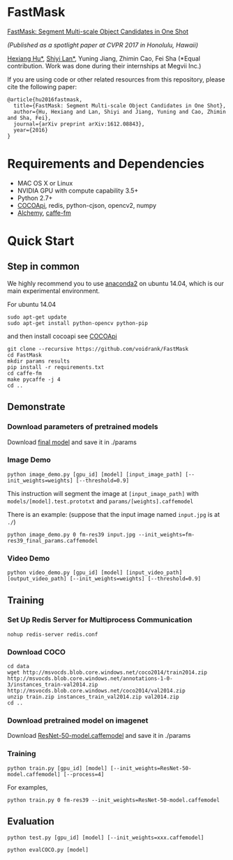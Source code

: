 # FastMask

[FastMask: Segment Multi-scale Object Candidates in One Shot](https://arxiv.org/abs/1612.08843)

*(Published as a spotlight paper at CVPR 2017 in Honolulu, Hawaii)*

[Hexiang Hu\*](http://hexianghu.com), [Shiyi Lan\*](https://voidrank.github.io), Yuning Jiang, Zhimin Cao, Fei Sha
(\*Equal contribution. Work was done during their internships at Megvii Inc.)

 If you are using code or other related resources from this repository, please cite the following paper:
```
@article{hu2016fastmask,
  title={FastMask: Segment Multi-scale Object Candidates in One Shot},
  author={Hu, Hexiang and Lan, Shiyi and Jiang, Yuning and Cao, Zhimin and Sha, Fei},
  journal={arXiv preprint arXiv:1612.08843},
  year={2016}
}
```

# Requirements and Dependencies
- MAC OS X or Linux
- NVIDIA GPU with compute capability 3.5+
- Python 2.7+
- [COCOApi](https://github.com/pdollar/coco), redis, python-cjson, opencv2, numpy
- [Alchemy](https://github.com/voidrank/alchemy), [caffe-fm](https://github.com/voidrank/caffe-fm)

# Quick Start

## Step in common

We highly recommend you to use [anaconda2](https://www.continuum.io/downloads) on ubuntu 14.04,
which is our main experimental environment.

For ubuntu 14.04
```
sudo apt-get update
sudo apt-get install python-opencv python-pip
```

and then install cocoapi see [COCOApi](https://github.com/pdollar/coco)

```
git clone --recursive https://github.com/voidrank/FastMask
cd FastMask
mkdir params results
pip install -r requirements.txt
cd caffe-fm
make pycaffe -j 4
cd ..
```

## Demonstrate

### Download parameters of pretrained models

Download [final model](https://drive.google.com/file/d/0B91BSyN61NHRS3Y3UEl1LVE5MjQ/view?usp=sharing) and save it in ./params

### Image Demo
```
python image_demo.py [gpu_id] [model] [input_image_path] [--init_weights=weights] [--threshold=0.9]
```

This instruction will segment the image at `[input_image_path]` with `models/[model].test.prototxt` and `params/[weights].caffemodel`

There is an example: (suppose that the input image named `input.jpg` is at `./`)

```
python image_demo.py 0 fm-res39 input.jpg --init_weights=fm-res39_final_params.caffemodel
```

### Video Demo

```
python video_demo.py [gpu_id] [model] [input_video_path] [output_video_path] [--init_weights=weights] [--threshold=0.9]
```

## Training

### Set Up Redis Server for Multiprocess Communication
```
nohup redis-server redis.conf
```

### Download COCO

```
cd data
wget http://msvocds.blob.core.windows.net/coco2014/train2014.zip http://msvocds.blob.core.windows.net/annotations-1-0-3/instances_train-val2014.zip http://msvocds.blob.core.windows.net/coco2014/val2014.zip
unzip train.zip instances_train_val2014.zip val2014.zip
cd ..
```


### Download pretrained model on imagenet

Download [ResNet-50-model.caffemodel](https://onedrive.live.com/?authkey=%21AAFW2-FVoxeVRck&id=4006CBB8476FF777%2117887&cid=4006CBB8476FF777) and save it in ./params

### Training
```
python train.py [gpu_id] [model] [--init_weights=ResNet-50-model.caffemodel] [--process=4]
```

For examples,

```
python train.py 0 fm-res39 --init_weights=ResNet-50-model.caffemodel
```


## Evaluation

```
python test.py [gpu_id] [model] [--init_weights=xxx.caffemodel]
```
```
python evalCOCO.py [model]
```
